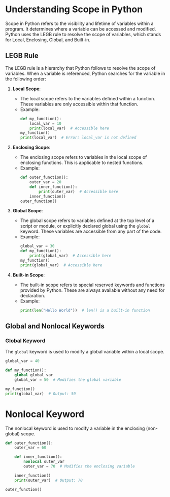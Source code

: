 # Understanding Scope in Python

Scope in Python refers to the visibility and lifetime of variables within a program. It determines where a variable can be accessed and modified. Python uses the LEGB rule to resolve the scope of variables, which stands for Local, Enclosing, Global, and Built-in.

## LEGB Rule

The LEGB rule is a hierarchy that Python follows to resolve the scope of variables. When a variable is referenced, Python searches for the variable in the following order:

1. **Local Scope**: 
    - The local scope refers to the variables defined within a function. These variables are only accessible within that function.
    - Example:
      ```python
      def my_function():
          local_var = 10
          print(local_var)  # Accessible here
      my_function()
      print(local_var)  # Error: local_var is not defined
      ```

2. **Enclosing Scope**:
    - The enclosing scope refers to variables in the local scope of enclosing functions. This is applicable to nested functions.
    - Example:
      ```python
      def outer_function():
          outer_var = 20
          def inner_function():
              print(outer_var)  # Accessible here
          inner_function()
      outer_function()
      ```

3. **Global Scope**:
    - The global scope refers to variables defined at the top level of a script or module, or explicitly declared global using the `global` keyword. These variables are accessible from any part of the code.
    - Example:
      ```python
      global_var = 30
      def my_function():
          print(global_var)  # Accessible here
      my_function()
      print(global_var)  # Accessible here
      ```

4. **Built-in Scope**:
    - The built-in scope refers to special reserved keywords and functions provided by Python. These are always available without any need for declaration.
    - Example:
      ```python
      print(len("Hello World"))  # len() is a built-in function
      ```

## Global and Nonlocal Keywords

### Global Keyword
The `global` keyword is used to modify a global variable within a local scope.
```python
global_var = 40

def my_function():
    global global_var
    global_var = 50  # Modifies the global variable

my_function()
print(global_var)  # Output: 50
```
# Nonlocal Keyword
The nonlocal keyword is used to modify a variable in the enclosing (non-global) scope.

```python
def outer_function():
    outer_var = 60

    def inner_function():
        nonlocal outer_var
        outer_var = 70  # Modifies the enclosing variable

    inner_function()
    print(outer_var)  # Output: 70

outer_function()
```
